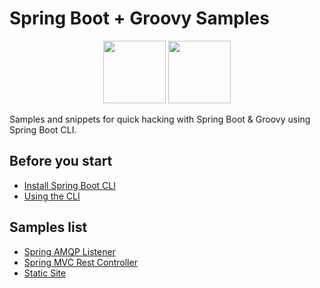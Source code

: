 # Spring Boot + Groovy Samples

<p align="center">
<img src="https://spring.io/img/spring-by-pivotal-9066b55828deb3c10e27e609af322c40.png" height="100">
<img src="http://groovy-lang.org/img/groovy-logo.png" height="100">
</p>

Samples and snippets for quick hacking with Spring Boot &amp; Groovy using Spring Boot CLI.

## Before you start

- [Install Spring Boot CLI](https://docs.spring.io/spring-boot/docs/current/reference/html/getting-started-installing-spring-boot.html#getting-started-installing-the-cli)
- [Using the CLI](https://docs.spring.io/spring-boot/docs/current/reference/html/cli-using-the-cli.html)

## Samples list
- [Spring AMQP Listener](https://github.com/maciejwalkowiak/spring-boot-groovy-samples/blob/master/spring-amqp-listener/app.groovy)
- [Spring MVC Rest Controller](https://github.com/maciejwalkowiak/spring-boot-groovy-samples/blob/master/spring-mvc-rest-controller/app.groovy)
- [Static Site](https://github.com/maciejwalkowiak/spring-boot-groovy-samples/blob/master/static-site/)
